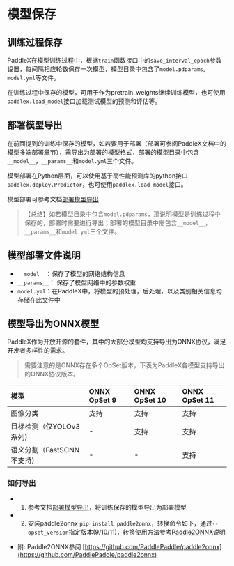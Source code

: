 # 模型保存

## 训练过程保存

PaddleX在模型训练过程中，根据`train`函数接口中的`save_interval_epoch`参数设置，每间隔相应轮数保存一次模型，模型目录中包含了`model.pdparams`, `model.yml`等文件。

在训练过程中保存的模型，可用于作为pretrain_weights继续训练模型，也可使用`paddlex.load_model`接口加载测试模型的预测和评估等。

## 部署模型导出

在前面提到的训练中保存的模型，如若要用于部署（部署可参阅PaddleX文档中的模型多端部署章节），需导出为部署的模型格式，部署的模型目录中包含`__model__`，`__params__`和`model.yml`三个文件。

模型部署在Python层面，可以使用基于高性能预测库的python接口`paddlex.deploy.Predictor`，也可使用`paddlex.load_model`接口。

模型部署可参考文档[部署模型导出](../deploy/export_model.md)

> 【总结】如若模型目录中包含`model.pdparams`，那说明模型是训练过程中保存的，部署时需要进行导出；部署的模型目录中需包含`__model__`，`__params__`和`model.yml`三个文件。

## 模型部署文件说明

- `__model__`：保存了模型的网络结构信息
- `__params__`： 保存了模型网络中的参数权重
- `model.yml`：在PaddleX中，将模型的预处理，后处理，以及类别相关信息均存储在此文件中

## 模型导出为ONNX模型

PaddleX作为开放开源的套件，其中的大部分模型均支持导出为ONNX协议，满足开发者多样性的需求。
> 需要注意的是ONNX存在多个OpSet版本，下表为PaddleX各模型支持导出的ONNX协议版本。

| 模型 | ONNX OpSet 9 | ONNX OpSet 10 | ONNX OpSet 11 |
| :--- | :----------- | :-----------  | :------------ |
| 图像分类 | 支持 |  支持 | 支持 |
| 目标检测（仅YOLOv3系列) | - | 支持 | 支持 |
| 语义分割（FastSCNN不支持) | - | - | 支持 |

### 如何导出

- 1. 参考文档[部署模型导出](../deploy/eport_model.md)，将训练保存的模型导出为部署模型  
- 2. 安装paddle2onnx `pip install paddle2onnx`，转换命令如下，通过`--opset_version`指定版本(9/10/11)，转换使用方法参考[Paddle2ONNX说明](https://github.com/PaddlePaddle/paddle2onnx)

- 附: Paddle2ONNX参阅 [https://github.com/PaddlePaddle/paddle2onnx](https://github.com/PaddlePaddle/paddle2onnx)

